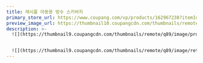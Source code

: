 ```yaml
---
title: 래시플 아동용 방수 스키바지
primary_store_url: https://www.coupang.com/vp/products/162967238?itemId=468019988&vendorItemId=4167164157
preview_image_url: https://thumbnail10.coupangcdn.com/thumbnails/remote/230x230ex/image/retail/images/178246977662356-769c504b-f031-49b9-99e6-be749e6e90c1.jpg
description: >-
  ![](https://thumbnail9.coupangcdn.com/thumbnails/remote/q89/image/product/content/vendorItem/2019/09/23/468019988/98ed818c-419f-4db6-a680-f858b84266d8.jpg)


  ![](https://thumbnail9.coupangcdn.com/thumbnails/remote/q89/image/retail/images/364935323115119-7443356e-5b4a-4a34-9fc0-918376bdfbf1.jpg)
---
```

